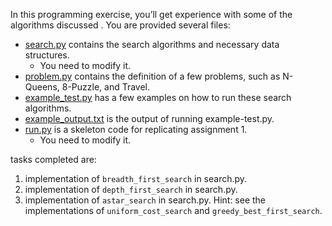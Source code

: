 


In this programming exercise, you’ll get experience with some of the algorithms discussed . You are provided several files:

* [search.py](search.py) contains the search algorithms and necessary data structures.
  * You need to modify it.
* [problem.py](problem.py) contains the definition of a few problems, such as N-Queens, 8-Puzzle, and Travel.
* [example_test.py](example_test.py) has a few examples on how to run these search algorithms.
* [example_output.txt](example_output.txt) is the output of running example-test.py.
* [run.py](run.py) is a skeleton code for replicating assignment 1.
  * You need to modify it.

 tasks completed are:

1. implementation of `breadth_first_search` in search.py. 
1. implementation of `depth_first_search` in search.py. 
1. implementation of `astar_search` in search.py. Hint: see the implementations of `uniform_cost_search` and `greedy_best_first_search`.


